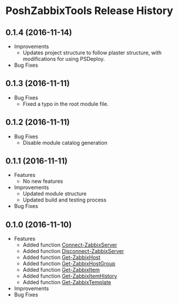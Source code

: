 # PoshZabbixTools Release History

## 0.1.4 (2016-11-14)
  - Improvements
    - Updates project structure to follow plaster structure, with modifications for using PSDeploy.
  - Bug Fixes

## 0.1.3 (2016-11-11)
  - Bug Fixes
    - Fixed a typo in the root module file.

## 0.1.2 (2016-11-11)
  - Bug Fixes
    - Disable module catalog generation

## 0.1.1 (2016-11-11)
  - Features
    - No new features
  - Improvements
    - Updated module structure
    - Updated build and testing process
  - Bug Fixes

## 0.1.0 (2016-11-10)
  - Features
    - Added function [Connect-ZabbixServer](docs\commands\Connect-ZabbixServer.md)
    - Added function [Disconnect-ZabbixServer](docs\commands\Disconnect-ZabbixServer.md)
    - Added function [Get-ZabbixHost](docs\commands\Get-ZabbixHost.md)
    - Added function [Get-ZabbixHostGroup](docs\commands\Get-ZabbixHostGroup.md)
    - Added function [Get-ZabbixItem](docs\commands\Get-ZabbixItem.md)
    - Added function [Get-ZabbixItemHistory](docs\commands\Get-ZabbixItemHistory.md)
    - Added function [Get-ZabbixTemplate](docs\commands\Get-ZabbixTemplate.md)
  - Improvements
  - Bug Fixes
